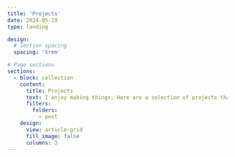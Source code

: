 ```yaml
---
title: 'Projects'
date: 2024-05-19
type: landing

design:
  # Section spacing
  spacing: '5rem'

# Page sections
sections:
  - block: collection
    content:
      title: Projects
      text: I enjoy making things. Here are a selection of projects that I have worked on over the years.
      filters:
        folders:
          - post
    design:
      view: article-grid
      fill_image: false
      columns: 3
---
```

